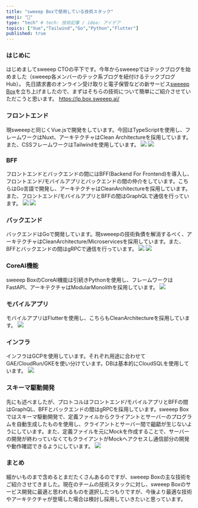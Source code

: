 ```yaml
---
title: "sweeep Boxで使用している技術スタック"
emoji: "👀"
type: "tech" # tech: 技術記事 / idea: アイデア
topics: ["Vue","Tailwind","Go","Python","Flutter"]
published: true
---
```



### はじめに
はじめましてsweeep CTOの平下です。今年からsweeepではテックブログを始めました（sweeep各メンバーのテック系ブログを紐付けるテックブログHub）。
先日請求書のオンライン受け取りと電子保管などの新サービス[sweeep Box](https://lp.box.sweeep.ai/)を立ち上げましたので、まずはそちらの技術について簡単にご紹介させていただこうと思います。
https://lp.box.sweeep.ai/

### フロントエンド
現sweeepと同じくVue.jsで開発をしています。今回はTypeScriptを使用し、フレームワークはNuxt、アーキテクチャはClean Architectureを採用しています。また、CSSフレームワークはTailwindを使用しています。
![](/images/5a181fce480191/icons8-vue-js-48.png)
![](/images/5a181fce480191/tailwind-css.png)

### BFF
フロントエンドとバックエンドの間にはBFF(Backend For Frontend)を導入し、フロントエンド/モバイルアプリとバックエンドの間の仲介をしています。こちらはGo言語で開発し、アーキテクチャはCleanArchitectureを採用しています。また、フロントエンド/モバイルアプリとBFFの間はGraphQLで通信を行っています。
![](/images/5a181fce480191/icons8-graphql-48.png)
![](/images/5a181fce480191/golang_logo_icon_171073.png)

### バックエンド
バックエンドはGoで開発しています。現sweeepの技術負債を解消するべく、アーキテクチャはCleanArchitecture/Microservicesを採用しています。また、BFFとバックエンドの間はgRPCで通信を行っています。
![](/images/5a181fce480191/grpc.png)
![](/images/5a181fce480191/golang_logo_icon_171073.png)

### CoreAI機能
sweeep BoxのCoreAI機能は引続きPythonを使用し、フレームワークはFastAPI、アーキテクチャはModularMonolithを採用しています。
![](/images/5a181fce480191/python_18894.png)


### モバイルアプリ
モバイルアプリはFlutterを使用し、こちらもCleanArchitectureを採用しています。
![](/images/5a181fce480191/icons8-flutter-48.png)

### インフラ
インフラはGCPを使用しています。それぞれ用途に合わせてGAE/CloudRun/GKEを使い分けています。DBは基本的にCloudSQLを使用しています。
![](/images/5a181fce480191/gcp.png)

### スキーマ駆動開発
先にも述べましたが、プロトコルはフロントエンド/モバイルアプリとBFFの間はGraphQL、BFFとバックエンドの間はgRPCを採用しています。sweeep Boxではスキーマ駆動開発で、定義ファイルからクライアントとサーバーのプログラムを自動生成したものを使用し、クライアントとサーバー間で齟齬が生じないようにしています。また、定義ファイルを元にMockを作成することで、サーバーの開発が終わっていなくてもクライアントがMockへアクセスし通信部分の開発や動作確認できるようにしています。
![](/images/5a181fce480191/schema.png)

### まとめ
細かいものまで含めるとまだたくさんあるのですが、sweeep Boxの主な技術をご紹介させてきました。現在のチームの技術スタックに対し、sweeep Boxのサービス開発に最適と思われるものを選択したつもりですが、今後より最適な技術やアーキテクチャが登場した場合は検討し採用していきたいと思っています。
